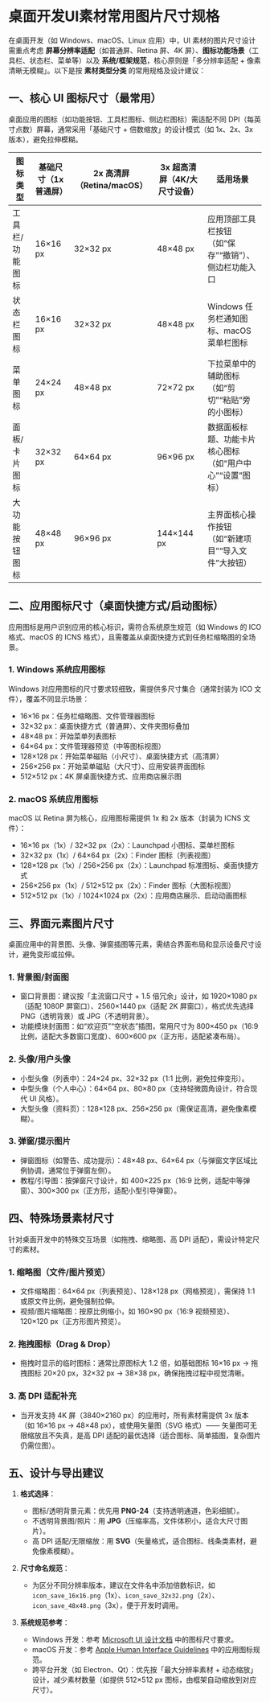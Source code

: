 # 桌面开发UI素材常用图片尺寸规格

在桌面开发（如 Windows、macOS、Linux 应用）中，UI 素材的图片尺寸设计需重点考虑 **屏幕分辨率适配**（如普通屏、Retina 屏、4K 屏）、**图标功能场景**（工具栏、状态栏、菜单等）以及 **系统/框架规范**，核心原则是「多分辨率适配 + 像素清晰无模糊」。以下是按 **素材类型分类** 的常用规格及设计建议：


## 一、核心 UI 图标尺寸（最常用）
桌面应用的图标（如功能按钮、工具栏图标、侧边栏图标）需适配不同 DPI（每英寸点数）屏幕，通常采用「基础尺寸 + 倍数缩放」的设计模式（如 1x、2x、3x 版本），避免拉伸模糊。

| 图标类型          | 基础尺寸（1x 普通屏） | 2x 高清屏（Retina/macOS） | 3x 超高清屏（4K/大尺寸设备） | 适用场景                  |
|-------------------|-----------------------|---------------------------|-----------------------------|---------------------------|
| 工具栏/功能图标   | 16×16 px              | 32×32 px                  | 48×48 px                    | 应用顶部工具栏按钮（如“保存”“撤销”）、侧边栏功能入口 |
| 状态栏图标        | 16×16 px              | 32×32 px                  | 48×48 px                    | Windows 任务栏通知图标、macOS 菜单栏图标 |
| 菜单图标          | 24×24 px              | 48×48 px                  | 72×72 px                    | 下拉菜单中的辅助图标（如“剪切”“粘贴”旁的小图标） |
| 面板/卡片图标     | 32×32 px              | 64×64 px                  | 96×96 px                    | 数据面板标题、功能卡片核心图标（如“用户中心”“设置”图标） |
| 大功能按钮图标    | 48×48 px              | 96×96 px                  | 144×144 px                  | 主界面核心操作按钮（如“新建项目”“导入文件”大按钮） |


## 二、应用图标尺寸（桌面快捷方式/启动图标）
应用图标是用户识别应用的核心标识，需符合系统原生规范（如 Windows 的 ICO 格式、macOS 的 ICNS 格式），且需覆盖从桌面快捷方式到任务栏缩略图的全场景。

### 1. Windows 系统应用图标
Windows 对应用图标的尺寸要求较细致，需提供多尺寸集合（通常封装为 ICO 文件），覆盖不同显示场景：
- 16×16 px：任务栏缩略图、文件管理器图标
- 32×32 px：桌面快捷方式（普通屏）、文件夹图标叠加
- 48×48 px：开始菜单列表图标
- 64×64 px：文件管理器预览（中等图标视图）
- 128×128 px：开始菜单磁贴（小尺寸）、桌面快捷方式（高清屏）
- 256×256 px：开始菜单磁贴（大尺寸）、应用安装界面图标
- 512×512 px：4K 屏桌面快捷方式、应用商店展示图

### 2. macOS 系统应用图标
macOS 以 Retina 屏为核心，应用图标需提供 1x 和 2x 版本（封装为 ICNS 文件）：
- 16×16 px（1x）/ 32×32 px（2x）：Launchpad 小图标、菜单栏图标
- 32×32 px（1x）/ 64×64 px（2x）：Finder 图标（列表视图）
- 128×128 px（1x）/ 256×256 px（2x）：Launchpad 标准图标、桌面快捷方式
- 256×256 px（1x）/ 512×512 px（2x）：Finder 图标（大图标视图）
- 512×512 px（1x）/ 1024×1024 px（2x）：应用商店展示、启动动画图标


## 三、界面元素图片尺寸
桌面应用中的背景图、头像、弹窗插图等元素，需结合界面布局和显示设备尺寸设计，避免变形或拉伸。

### 1. 背景图/封面图
- 窗口背景图：建议按「主流窗口尺寸 + 1.5 倍冗余」设计，如 1920×1080 px（适配 1080P 屏窗口）、2560×1440 px（适配 2K 屏窗口），格式优先选择 PNG（透明背景）或 JPG（不透明背景）。
- 功能模块封面图：如“欢迎页”“空状态”插图，常用尺寸为 800×450 px（16:9 比例，适配大多数窗口宽度）、600×600 px（正方形，适配紧凑布局）。

### 2. 头像/用户头像
- 小型头像（列表中）：24×24 px、32×32 px（1:1 比例，避免拉伸变形）。
- 中型头像（个人中心）：64×64 px、80×80 px（支持轻微圆角设计，符合现代 UI 风格）。
- 大型头像（资料页）：128×128 px、256×256 px（需保证高清，避免像素模糊）。

### 3. 弹窗/提示图片
- 弹窗图标（如警告、成功提示）：48×48 px、64×64 px（与弹窗文字区域比例协调，通常位于弹窗左侧）。
- 教程/引导图：按弹窗尺寸设计，如 400×225 px（16:9 比例，适配中等弹窗）、300×300 px（正方形，适配小型引导弹窗）。


## 四、特殊场景素材尺寸
针对桌面开发中的特殊交互场景（如拖拽、缩略图、高 DPI 适配），需设计特定尺寸的素材。

### 1. 缩略图（文件/图片预览）
- 文件缩略图：64×64 px（列表预览）、128×128 px（网格预览），需保持 1:1 或原文件比例，避免强制拉伸。
- 视频/图片缩略图：按原比例缩小，如 160×90 px（16:9 视频预览）、120×120 px（正方形图片预览）。

### 2. 拖拽图标（Drag & Drop）
- 拖拽时显示的临时图标：通常比原图标大 1.2 倍，如基础图标 16×16 px → 拖拽图标 20×20 px，32×32 px → 38×38 px，确保拖拽过程中视觉清晰。

### 3. 高 DPI 适配补充
- 当开发支持 4K 屏（3840×2160 px）的应用时，所有素材需提供 3x 版本（如 16×16 px → 48×48 px），或使用矢量图（SVG 格式）—— 矢量图可无限缩放且不失真，是高 DPI 适配的最优选择（适合图标、简单插图，复杂图片仍需位图）。


## 五、设计与导出建议
1. **格式选择**：
   - 图标/透明背景元素：优先用 **PNG-24**（支持透明通道，色彩细腻）。
   - 不透明背景图/照片：用 **JPG**（压缩率高，文件体积小，适合大尺寸图片）。
   - 高 DPI 适配/无限缩放：用 **SVG**（矢量格式，适合图标、线条类素材，避免像素模糊）。

2. **尺寸命名规范**：
   - 为区分不同分辨率版本，建议在文件名中添加倍数标识，如 `icon_save_16x16.png`（1x）、`icon_save_32x32.png`（2x）、`icon_save_48x48.png`（3x），便于开发时调用。

3. **系统规范参考**：
   - Windows 开发：参考 [Microsoft UI 设计文档](https://learn.microsoft.com/zh-cn/windows/apps/design/) 中的图标尺寸要求。
   - macOS 开发：参考 [Apple Human Interface Guidelines](https://developer.apple.com/design/human-interface-guidelines/macos/) 中的应用图标规范。
   - 跨平台开发（如 Electron、Qt）：优先按「最大分辨率素材 + 动态缩放」设计，减少素材数量（如提供 512×512 px 图标，由框架自动缩放到对应尺寸）。